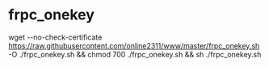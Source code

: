 # frpc_onekey

wget --no-check-certificate https://raw.githubusercontent.com/online2311/www/master/frpc_onekey.sh -O ./frpc_onekey.sh && chmod 700 ./frpc_onekey.sh && sh ./frpc_onekey.sh
